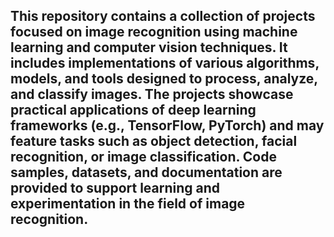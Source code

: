 ## This repository contains a collection of projects focused on image recognition using machine learning and computer vision techniques. It includes implementations of various algorithms, models, and tools designed to process, analyze, and classify images. The projects showcase practical applications of deep learning frameworks (e.g., TensorFlow, PyTorch) and may feature tasks such as object detection, facial recognition, or image classification. Code samples, datasets, and documentation are provided to support learning and experimentation in the field of image recognition.
